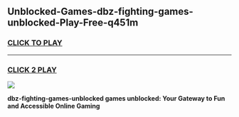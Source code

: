 
## Unblocked-Games-dbz-fighting-games-unblocked-Play-Free-q451m
<h3>
<a href="https://premium76.site?title=dbz-fighting-games-unblocked&ref=17A">CLICK TO PLAY</a></h3>
<hr>

<h3>
<a href="https://premium76.site?title=dbz-fighting-games-unblocked&ref=17A">CLICK 2 PLAY</a>
  
</h3>

<a href="https://premium76.site?title=dbz-fighting-games-unblocked&ref=17A"><img src="https://clearcache.store/games.png"></a>


**dbz-fighting-games-unblocked games unblocked: Your Gateway to Fun and Accessible Online Gaming**
